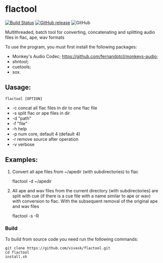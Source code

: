 # flactool
[![Build Status](https://travis-ci.org/vivask/flactool-ip.svg?branch=main)](https://travis-ci.org/vivask/flactool)
[![GitHub release](https://img.shields.io/github/v/release/vivask/flactool.svg)](https://github.com/vivask/flactool/releases/latest)
![GitHub](https://img.shields.io/github/license/vivask/flactool.svg)

Multithreaded, batch tool for converting, concatenating and splitting audio files in flac, ape, wav formats


To use the program, you must first install the following packages:
- Monkey's Audio Codec; https://github.com/fernandotcl/monkeys-audio;
- shntool;
- cuetools;
- sox.

## Uasage:

    flactool [OPTION] 
-  -c concat all flac files in dir to one flac file
-  -s split flac or ape files in dir
-  -d "path"
-  -f "file"
-  -h help
-  -p num core, default 4 (default 4)
-  -r remove source after operation
-  -v verbose

## Examples:
1. Convert all ape files from ~/apedir (with subdirectories) to flac

    flactool -d ~/apedir 

2. All ape and wav files from the current directory (with subdirectories) are split with cue (if there is a cue file with a name similar to ape or wav) with conversion to flac. With the subsequent removal of the original ape and wav files

    flactool -s -R

### Build 
To build from source code you need run the following commands:

    git clone https://github.com/vivask/flactool.git
    cd flactool
    install.sh